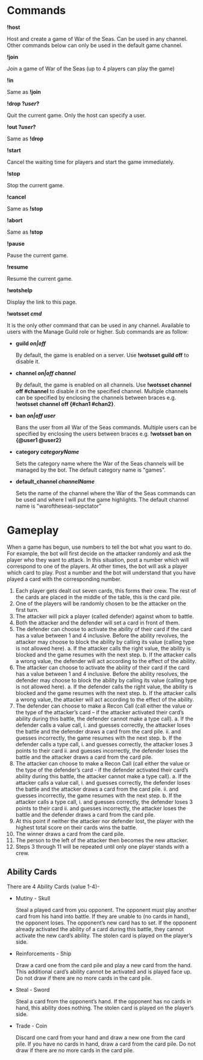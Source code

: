 # Commands
**!host**

Host and create a game of War of the Seas. Can be used in any channel. Other commands below can only be used in the default game channel.

**!join**

Join a game of War of the Seas (up to 4 players can play the game)

**!in**

Same as **!join**

**!drop ?_user_?**

Quit the current game. Only the host can specify a user.

**!out ?_user_?**

Same as **!drop**

**!start**

Cancel the waiting time for players and start the game immediately.

**!stop**

Stop the current game.

**!cancel**

Same as **!stop**

**!abort**

Same as **!stop**

**!pause**

Pause the current game.

**!resume**

Resume the current game.

**!wotshelp**

Display the link to this page.

**!wotsset _cmd_**

It is the only other command that can be used in any channel. Available to users with the Manage Guild role or higher. Sub commands are as follow:

- **guild _on|off_**

  By default, the game is enabled on a server. Use **!wotsset guild off** to disable it.
     
- **channel _on|off_ _channel_**

  By default, the game is enabled on all channels. Use **!wotsset channel off #channel** to disable it on the specified channel. Multiple channels can be specified by enclosing the channels between braces e.g. **!wotsset channel off {#chan1 #chan2}**.
     
- **ban _on|off_ _user_**

  Bans the user from all War of the Seas commands. Multiple users can be specified by enclosing the users between braces e.g. **!wotsset ban on {@user1 @user2}**
     
- **category _categoryName_**

  Sets the category name where the War of the Seas channels will be managed by the bot. The default category name is "games".
     
- **default_channel _channelName_**

  Sets the name of the channel where the War of the Seas commands can be used and where I will put the game highlights. The default channel name is "waroftheseas-sepctator"
  
# Gameplay
When a game has begun, use numbers to tell the bot what you want to do. For example, the bot will first decide on the attacker randomly and ask the player who they want to attack. In this situation, post a number which will correspond to one of the players. At other times, the bot will ask a player which card to play. Post a number and the bot will understand that you have played a card with the corresponding number.

1. Each player gets dealt out seven cards, this forms their crew. The rest of the cards are placed in the middle of the table, this is the card pile.
2. One of the players will be randomly chosen to be the attacker on the first turn.
3. The attacker will pick a player (called defender) against whom to battle.
4. Both the attacker and the defender will set a card in front of them.
5. The defender can choose to activate the ability of their card if the card has a value between 1 and 4 inclusive. Before the ability revolves, the attacker may choose to block the ability by calling its value (calling type is not allowed here).
   a. If the attacker calls the right value, the ability is blocked and the game resumes with the next step.
   b. If the attacker calls a wrong value, the defender will act according to the effect of the ability.
6. The attacker can choose to activate the ability of their card if the card has a value between 1 and 4 inclusive. Before the ability resolves, the defender may choose to block the ability by calling its value (calling type is not allowed here).
   a. If the defender calls the right value, the ability is blocked and the game resumes with the next step.
   b. If the attacker calls a wrong value, the attacker will act according to the effect of the ability.
7. The defender can choose to make a Recon Call (call either the value or the type of the attacker’s card – if the attacker activated their card’s ability during this battle, the defender cannot make a type call).
   a. If the defender calls a value call, 
      i. and guesses correctly, the attacker loses the battle and the defender draws a card from the card pile.
      ii. and guesses incorrectly, the game resumes with the next step.
   b. If the defender calls a type call,
      i. and guesses correctly, the attacker loses 3 points to their card
      ii. and guesses incorrectly, the defender loses the battle and the attacker draws a card from the card pile.
8. The attacker can choose to make a Recon Call (call either the value or the type of the defender’s card - if the defender activated their card’s ability during this battle, the attacker cannot make a type call).
    a. If the attacker calls a value call, 
       i. and guesses correctly, the defender loses the battle and the attacker draws a card from the card pile.
       ii. and guesses incorrectly, the game resumes with the next step.
    b. If the attacker calls a type call,
       i. and guesses correctly, the defender loses 3 points to their card
       ii. and guesses incorrectly, the attacker loses the battle and the defender draws a card from the card pile.
9. At this point if neither the attacker nor defender lost, the player with the highest total score on their cards wins the battle.
10. The winner draws a card from the card pile.
11. The person to the left of the attacker then becomes the new attacker.
12. Steps 3 through 11 will be repeated until only one player stands with a crew.

## Ability Cards
There are 4 Ability Cards (value 1-4)- 
- Mutiny - Skull

  Steal a played card from you opponent. The opponent must play another card from his hand into battle. If they are unable to (no cards in hand), the opponent loses. The opponent’s new card has to set. If the opponent already activated the ability of a card during this battle, they cannot activate the new card’s ability. The stolen card is played on the player’s side.

- Reinforcements - Ship

  Draw a card one from the card pile and play a new card from the hand. This additional card’s ability cannot be activated and is played face up. Do not draw if there are no more cards in the card pile.

- Steal - Sword

  Steal a card from the opponent’s hand. If the opponent has no cards in hand, this ability does nothing. The stolen card is played on the player’s side.

- Trade - Coin

  Discard one card from your hand and draw a new one from the card pile. If you have no cards in hand, draw a card from the card pile. Do not draw if there are no more cards in the card pile.


